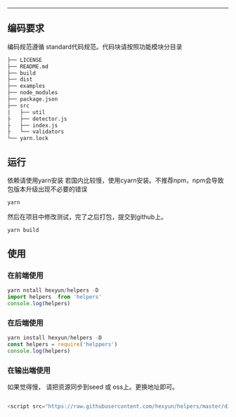 ---
## 编码要求

编码规范遵循 standard代码规范。代码块请按照功能模块分目录

```bash
├── LICENSE
├── README.md
├── build
├── dist
├── examples
├── node_modules
├── package.json
├── src
|   ├── util
├   ├── detector.js
├   ├── index.js
├   └── validators
└── yarn.lock
```

## 运行

依赖请使用yarn安装 若国内比较慢，使用cyarn安装。不推荐npm，npm会导致包版本升级出现不必要的错误
```bash
yarn
```
然后在项目中修改测试，完了之后打包，提交到github上。

```bash
yarn build
```
## 使用

### 在前端使用

```javascript
yarn nstall hexyun/helpers -D
import helpers  from 'helpers'
console.log(helpers)
```
### 在后端使用

```javascript
yarn install hexyun/helpers -D
const helpers = require('helppers')
console.log(helpers)
```

### 在输出端使用
如果觉得慢， 请把资源同步到seed 或 oss上。更换地址即可。
```javascript

<script src="https://raw.githubusercontent.com/hexyun/helpers/master/dist/helpers.min.js"></script>

```
